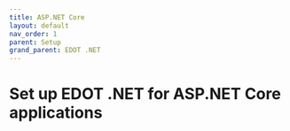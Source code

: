 ```yaml
---
title: ASP.NET Core
layout: default
nav_order: 1
parent: Setup
grand_parent: EDOT .NET
---
```


# Set up EDOT .NET for ASP.NET Core applications